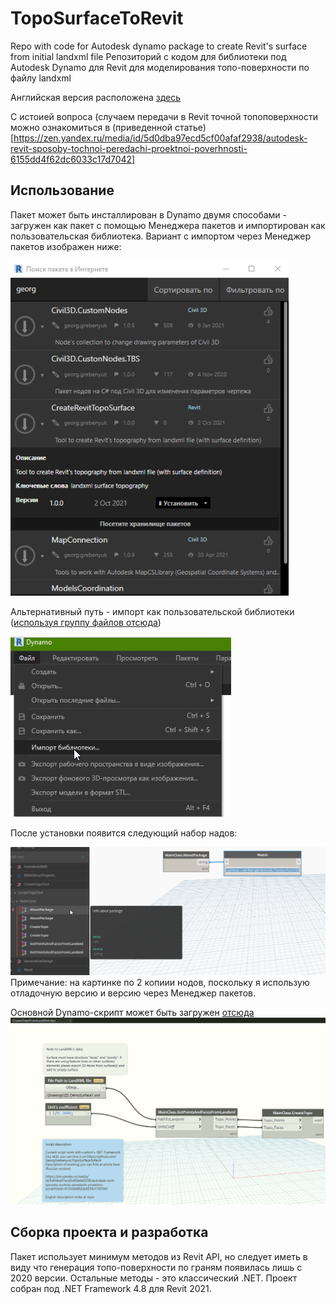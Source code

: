 # TopoSurfaceToRevit
Repo with code for Autodesk dynamo package to create Revit's surface from initial landxml file
Репозиторий с кодом для библиотеки под Autodesk Dynamo для Revit для моделирования топо-поверхности по файлу landxml

Английская версия расположена [здесь](ReadMe.md)

С истоией вопроса (случаем передачи в Revit точной топоповерхности можно ознакомиться в (приведенной статье)[https://zen.yandex.ru/media/id/5d0dba97ecd5cf00afaf2938/autodesk-revit-sposoby-tochnoi-peredachi-proektnoi-poverhnosti-6155dd4f62dc6033c17d7042]

## Использование
Пакет может быть инсталлирован в Dynamo двумя способами - загружен как пакет с помощью Менеджера пакетов и импортирован как пользовательская библиотека. Вариант с импортом через Менеджер пакетов изображен ниже:

![](03_Doc/Screen1.png)

Альтернативный путь - импорт как пользовательской библиотеки ([используя группу файлов отсюда](01_Code/bin/Debug))

![](03_Doc/Screen2.png)

После установки появится следующий набор надов:

![](03_Doc/Screen3.png)
Примечание: на картинке по 2 копиии нодов, поскольку я использую отладочную версию и версию через Менеджер пакетов.

Основной Dynamo-скрипт может быть загружен [отсюда](CreateTopoFromLandXml.dyn)
![](03_Doc/Screen4.png)

## Сборка проекта и разработка
Пакет использует минимум методов из Revit API, но следует иметь в виду что генерация топо-поверхности по граням появилась лишь с 2020 версии. Остальные методы - это классический .NET. Проект собран под .NET Framework 4.8 для Revit 2021.
